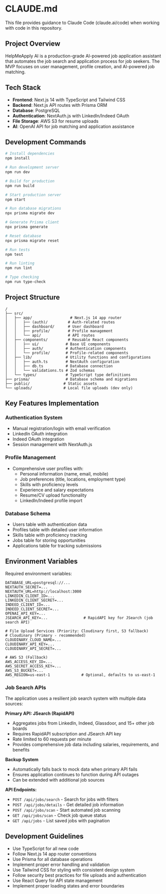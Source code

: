 # CLAUDE.md

This file provides guidance to Claude Code (claude.ai/code) when working with code in this repository.

## Project Overview

HelpMeApply AI is a production-grade AI-powered job application assistant that automates the job search and application process for job seekers. The MVP focuses on user management, profile creation, and AI-powered job matching.

## Tech Stack

- **Frontend**: Next.js 14 with TypeScript and Tailwind CSS
- **Backend**: Next.js API routes with Prisma ORM
- **Database**: PostgreSQL
- **Authentication**: NextAuth.js with LinkedIn/Indeed OAuth
- **File Storage**: AWS S3 for resume uploads
- **AI**: OpenAI API for job matching and application assistance

## Development Commands

```bash
# Install dependencies
npm install

# Run development server
npm run dev

# Build for production
npm run build

# Start production server
npm start

# Run database migrations
npx prisma migrate dev

# Generate Prisma client
npx prisma generate

# Reset database
npx prisma migrate reset

# Run tests
npm test

# Run linting
npm run lint

# Type checking
npm run type-check
```

## Project Structure

```
/
├── src/
│   ├── app/                 # Next.js 14 app router
│   │   ├── (auth)/         # Auth-related routes
│   │   ├── dashboard/      # User dashboard
│   │   ├── profile/        # Profile management
│   │   └── api/            # API routes
│   ├── components/         # Reusable React components
│   │   ├── ui/            # Base UI components
│   │   ├── auth/          # Authentication components
│   │   └── profile/       # Profile-related components
│   ├── lib/               # Utility functions and configurations
│   │   ├── auth.ts        # NextAuth configuration
│   │   ├── db.ts          # Database connection
│   │   └── validations.ts # Zod schemas
│   └── types/             # TypeScript type definitions
├── prisma/                # Database schema and migrations
├── public/               # Static assets
└── uploads/              # Local file uploads (dev only)
```

## Key Features Implementation

### Authentication System
- Manual registration/login with email verification
- LinkedIn OAuth integration
- Indeed OAuth integration
- Session management with NextAuth.js

### Profile Management
- Comprehensive user profiles with:
  - Personal information (name, email, mobile)
  - Job preferences (title, locations, employment type)
  - Skills with proficiency levels
  - Experience and salary expectations
  - Resume/CV upload functionality
  - LinkedIn/Indeed profile import

### Database Schema
- Users table with authentication data
- Profiles table with detailed user information
- Skills table with proficiency tracking
- Jobs table for storing opportunities
- Applications table for tracking submissions

## Environment Variables

Required environment variables:
```
DATABASE_URL=postgresql://...
NEXTAUTH_SECRET=...
NEXTAUTH_URL=http://localhost:3000
LINKEDIN_CLIENT_ID=...
LINKEDIN_CLIENT_SECRET=...
INDEED_CLIENT_ID=...
INDEED_CLIENT_SECRET=...
OPENAI_API_KEY=...
JSEARCH_API_KEY=...                # RapidAPI key for JSearch (job search API)

# File Upload Services (Priority: Cloudinary first, S3 fallback)
# Cloudinary (Primary - recommended)
CLOUDINARY_CLOUD_NAME=...
CLOUDINARY_API_KEY=...
CLOUDINARY_API_SECRET=...

# AWS S3 (Fallback)
AWS_ACCESS_KEY_ID=...
AWS_SECRET_ACCESS_KEY=...
AWS_S3_BUCKET=...
AWS_REGION=us-east-1              # Optional, defaults to us-east-1
```

### Job Search APIs

The application uses a resilient job search system with multiple data sources:

**Primary API: JSearch (RapidAPI)**
- Aggregates jobs from LinkedIn, Indeed, Glassdoor, and 15+ other job boards
- Requires RapidAPI subscription and JSearch API key
- Rate limited to 60 requests per minute
- Provides comprehensive job data including salaries, requirements, and benefits

**Backup System**
- Automatically falls back to mock data when primary API fails
- Ensures application continues to function during API outages
- Can be extended with additional job sources

**API Endpoints:**
- `POST /api/jobs/search` - Search for jobs with filters
- `POST /api/jobs/details` - Get detailed job information
- `POST /api/jobs/scan` - Start automated job scanning
- `GET /api/jobs/scan` - Check job queue status
- `GET /api/jobs` - List saved jobs with pagination

## Development Guidelines

- Use TypeScript for all new code
- Follow Next.js 14 app router conventions
- Use Prisma for all database operations
- Implement proper error handling and validation
- Use Tailwind CSS for styling with consistent design system
- Follow security best practices for file uploads and authentication
- Use React Query for API state management
- Implement proper loading states and error boundaries